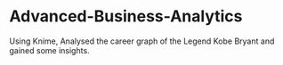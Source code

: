 # Advanced-Business-Analytics

Using Knime, Analysed the career graph of the Legend Kobe Bryant and gained some insights.

